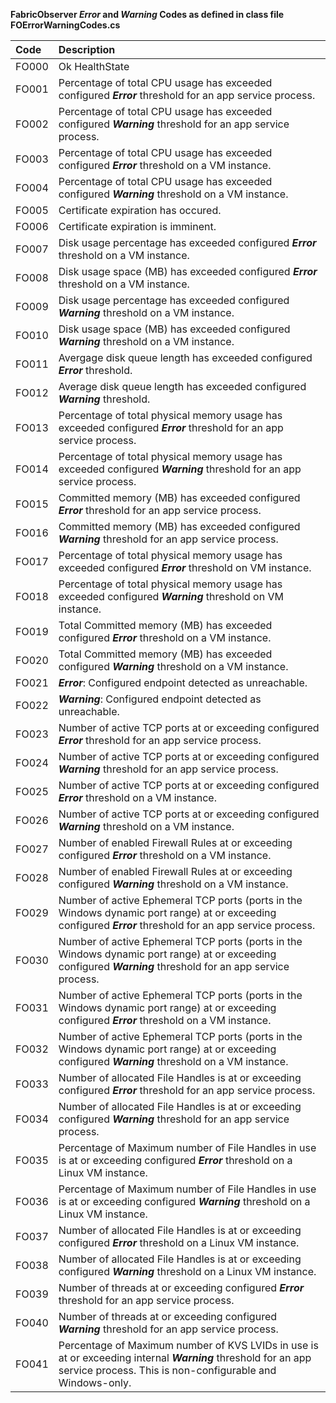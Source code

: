 **FabricObserver ***Error*** and ***Warning*** Codes as defined in class file FOErrorWarningCodes.cs** 

| Code | Description |  
| :--- | :--- | 
| FO000 | Ok HealthState | 
| FO001 | Percentage of total CPU usage has exceeded configured ***Error*** threshold for an app service process. | 
| FO002 | Percentage of total CPU usage has exceeded configured ***Warning*** threshold for an app service process. | 
| FO003 | Percentage of total CPU usage has exceeded configured ***Error*** threshold on a VM instance. | 
| FO004 | Percentage of total CPU usage has exceeded configured ***Warning*** threshold on a VM instance. | 
| FO005 | Certificate expiration has occured. | 
| FO006 | Certificate expiration is imminent. |  
| FO007 | Disk usage percentage has exceeded configured ***Error*** threshold on a VM instance. | 
| FO008 | Disk usage space (MB) has exceeded configured ***Error*** threshold on a VM instance. | 
| FO009 | Disk usage percentage has exceeded configured ***Warning*** threshold on a VM instance. |  
| FO010 | Disk usage space (MB) has exceeded configured ***Warning*** threshold on a VM instance. |  
| FO011 | Avergage disk queue length has exceeded configured ***Error*** threshold. |  
| FO012 | Average disk queue length has exceeded configured ***Warning*** threshold. |  
| FO013 | Percentage of total physical memory usage has exceeded configured ***Error*** threshold for an app service process. |  
| FO014 | Percentage of total physical memory usage has exceeded configured ***Warning*** threshold for an app service process. |  
| FO015 | Committed memory (MB) has exceeded configured ***Error*** threshold for an app service process. |  
| FO016 | Committed memory (MB) has exceeded configured ***Warning*** threshold for an app service process. |  
| FO017 | Percentage of total physical memory usage has exceeded configured ***Error*** threshold on VM instance. |  
| FO018 | Percentage of total physical memory usage has exceeded configured ***Warning*** threshold on VM instance. | 
| FO019 | Total Committed memory (MB) has exceeded configured ***Error*** threshold on a VM instance. | 
| FO020 | Total Committed memory (MB) has exceeded configured ***Warning*** threshold on a VM instance. | 
| FO021 | ***Error***: Configured endpoint detected as unreachable. | 
| FO022 | ***Warning***: Configured endpoint detected as unreachable. | 
| FO023 | Number of active TCP ports at or exceeding configured ***Error*** threshold for an app service process.  | 
| FO024 | Number of active TCP ports at or exceeding configured ***Warning*** threshold for an app service process. | 
| FO025 | Number of active TCP ports at or exceeding configured ***Error*** threshold on a VM instance. | 
| FO026 | Number of active TCP ports at or exceeding configured ***Warning*** threshold on a VM instance.  | 
| FO027 | Number of enabled Firewall Rules at or exceeding configured ***Error*** threshold on a VM instance.  | 
| FO028 | Number of enabled Firewall Rules at or exceeding configured ***Warning*** threshold on a VM instance. | 
| FO029 | Number of active Ephemeral TCP ports (ports in the Windows dynamic port range) at or exceeding configured ***Error*** threshold for an app service process. | 
| FO030 | Number of active Ephemeral TCP ports (ports in the Windows dynamic port range) at or exceeding configured ***Warning*** threshold for an app service process. | 
| FO031 | Number of active Ephemeral TCP ports (ports in the Windows dynamic port range) at or exceeding configured ***Error*** threshold on a VM instance.  | 
| FO032 | Number of active Ephemeral TCP ports (ports in the Windows dynamic port range) at or exceeding configured ***Warning*** threshold on a VM instance.  | 
| FO033 | Number of allocated File Handles is at or exceeding configured ***Error*** threshold for an app service process.  | 
| FO034 | Number of allocated File Handles is at or exceeding configured ***Warning*** threshold for an app service process.  |
| FO035 | Percentage of Maximum number of File Handles in use is at or exceeding configured ***Error*** threshold on a Linux VM instance.  | 
| FO036 | Percentage of Maximum number of File Handles in use is at or exceeding configured ***Warning*** threshold on a Linux VM instance.  | 
| FO037 | Number of allocated File Handles is at or exceeding configured ***Error*** threshold on a Linux VM instance. |  
| FO038 | Number of allocated File Handles is at or exceeding configured ***Warning*** threshold on a Linux VM instance. | 
| FO039 | Number of threads at or exceeding configured ***Error*** threshold for an app service process. | 
| FO040 | Number of threads at or exceeding configured ***Warning*** threshold for an app service process. |  
| FO041 | Percentage of Maximum number of KVS LVIDs in use is at or exceeding internal ***Warning*** threshold for an app service process. This is non-configurable and Windows-only. | 
